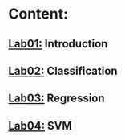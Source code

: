 # Content:
## [Lab01:](https://github.com/Gabi363/Machine_Learning_Course/tree/main/lab01) Introduction
## [Lab02:](https://github.com/Gabi363/Machine_Learning_Course/tree/main/lab02) Classification
## [Lab03:](https://github.com/Gabi363/Machine_Learning_Course/tree/main/lab03) Regression
## [Lab04:](https://github.com/Gabi363/Machine_Learning_Course/tree/main/lab04) SVM
